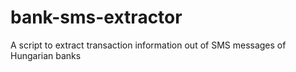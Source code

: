 bank-sms-extractor
==================

A script to extract transaction information out of SMS messages of Hungarian banks